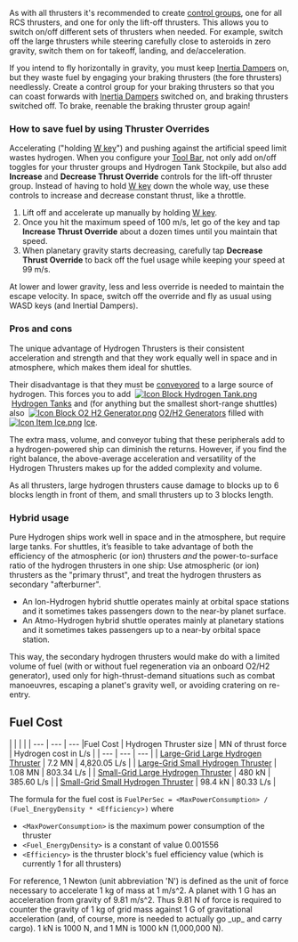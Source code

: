 As with all thrusters it's recommended to create [control groups](https://spaceengineers.wiki.gg/wiki/Groups "Groups"), one for all RCS thrusters, and one for only the lift-off thrusters. This allows you to switch on/off different sets of thrusters when needed. For example, switch off the large thrusters while steering carefully close to asteroids in zero gravity, switch them on for takeoff, landing, and de/acceleration.

If you intend to fly horizontally in gravity, you must keep [Inertia Dampers](https://spaceengineers.wiki.gg/wiki/Inertial_Dampeners "Inertial Dampeners") on, but they waste fuel by engaging your braking thrusters (the fore thrusters) needlessly. Create a control group for your braking thrusters so that you can coast forwards with [Inertia Dampers](https://spaceengineers.wiki.gg/wiki/Inertial_Dampeners "Inertial Dampeners") switched on, and braking thrusters switched off. To brake, reenable the braking thruster group again!

### How to save fuel by using Thruster Overrides

Accelerating ("holding [W key](https://spaceengineers.wiki.gg/wiki/Key_Bindings "Key Bindings")") and pushing against the artificial speed limit wastes hydrogen. When you configure your [Tool Bar](https://spaceengineers.wiki.gg/wiki/Tool_Bar "Tool Bar"), not only add on/off toggles for your thruster groups and Hydrogen Tank Stockpile, but also add **Increase** and **Decrease Thrust Override** controls for the lift-off thruster group. Instead of having to hold [W key](https://spaceengineers.wiki.gg/wiki/Key_Bindings "Key Bindings") down the whole way, use these controls to increase and decrease constant thrust, like a throttle.

1.  Lift off and accelerate up manually by holding [W key](https://spaceengineers.wiki.gg/wiki/Key_Bindings "Key Bindings").
2.  Once you hit the maximum speed of 100 m/s, let go of the key and tap **Increase Thrust Override** about a dozen times until you maintain that speed.
3.  When planetary gravity starts decreasing, carefully tap **Decrease Thrust Override** to back off the fuel usage while keeping your speed at 99 m/s.

At lower and lower gravity, less and less override is needed to maintain the escape velocity. In space, switch off the override and fly as usual using WASD keys (and Inertial Dampers).

### Pros and cons

The unique advantage of Hydrogen Thrusters is their consistent acceleration and strength and that they work equally well in space and in atmosphere, which makes them ideal for shuttles.

Their disadvantage is that they must be [conveyored](https://spaceengineers.wiki.gg/wiki/Conveyor_system "Conveyor system") to a large source of hydrogen. This forces you to add  [![Icon Block Hydrogen Tank.png](https://spaceengineers.wiki.gg/images/thumb/Icon_Block_Hydrogen_Tank.png/21px-Icon_Block_Hydrogen_Tank.png?5afea3)](https://spaceengineers.wiki.gg/wiki/Hydrogen_Tank "Hydrogen Tank") [Hydrogen Tanks](https://spaceengineers.wiki.gg/wiki/Hydrogen_Tank "Hydrogen Tank") and (for anything but the smallest short-range shuttles) also  [![Icon Block O2 H2 Generator.png](https://spaceengineers.wiki.gg/images/thumb/Icon_Block_O2_H2_Generator.png/21px-Icon_Block_O2_H2_Generator.png?60936f)](https://spaceengineers.wiki.gg/wiki/O2_H2_Generator "O2 H2 Generator") [O2/H2 Generators](https://spaceengineers.wiki.gg/wiki/O2_H2_Generator "O2 H2 Generator") filled with  [![Icon Item Ice.png](https://spaceengineers.wiki.gg/images/thumb/Icon_Item_Ice.png/21px-Icon_Item_Ice.png?f8a728)](https://spaceengineers.wiki.gg/wiki/Ice "Ice") [Ice](https://spaceengineers.wiki.gg/wiki/Ice "Ice").

The extra mass, volume, and conveyor tubing that these peripherals add to a hydrogen-powered ship can diminish the returns. However, if you find the right balance, the above-average acceleration and versatility of the Hydrogen Thrusters makes up for the added complexity and volume.

As all thrusters, large hydrogen thrusters cause damage to blocks up to 6 blocks length in front of them, and small thrusters up to 3 blocks length.

### Hybrid usage

Pure Hydrogen ships work well in space and in the atmosphere, but require large tanks. For shuttles, it’s feasible to take advantage of both the efficiency of the atmospheric (or ion) thrusters _and_ the power-to-surface ratio of the hydrogen thrusters in one ship: Use atmospheric (or ion) thrusters as the "primary thrust", and treat the hydrogen thrusters as secondary "afterburner".

*   An Ion-Hydrogen hybrid shuttle operates mainly at orbital space stations and it sometimes takes passengers down to the near-by planet surface.
*   An Atmo-Hydrogen hybrid shuttle operates mainly at planetary stations and it sometimes takes passengers up to a near-by orbital space station.

This way, the secondary hydrogen thrusters would make do with a limited volume of fuel (with or without fuel regeneration via an onboard O2/H2 generator), used only for high-thrust-demand situations such as combat manoeuvres, escaping a planet's gravity well, or avoiding cratering on re-entry.

## Fuel Cost

|     |     |     |
| --- | --- | --- |Fuel Cost
| Hydrogen Thruster size | MN of thrust force | Hydrogen cost in L/s |
| --- | --- | --- |
| [Large-Grid Large Hydrogen Thruster](https://spaceengineers.wiki.gg/wiki/Large_Hydrogen_Thruster "Large Hydrogen Thruster") | 7.2 MN | 4,820.05 L/s |
| [Large-Grid Small Hydrogen Thruster](https://spaceengineers.wiki.gg/wiki/Hydrogen_Thruster "Hydrogen Thruster") | 1.08 MN | 803.34 L/s |
| [Small-Grid Large Hydrogen Thruster](https://spaceengineers.wiki.gg/wiki/Large_Hydrogen_Thruster "Large Hydrogen Thruster") | 480 kN | 385.60 L/s |
| [Small-Grid Small Hydrogen Thruster](https://spaceengineers.wiki.gg/wiki/Hydrogen_Thruster "Hydrogen Thruster") | 98.4 kN | 80.33 L/s |

The formula for the fuel cost is `FuelPerSec = <MaxPowerConsumption> / (Fuel_EnergyDensity * <Efficiency>)` where  

*   `<MaxPowerConsumption>` is the maximum power consumption of the thruster
*   `<Fuel_EnergyDensity>` is a constant of value 0.001556
*   `<Efficiency>` is the thruster block's fuel efficiency value (which is currently 1 for all thrusters)

  
For reference, 1 Newton (unit abbreviation 'N') is defined as the unit of force necessary to accelerate 1 kg of mass at 1 m/s^2. A planet with 1 G has an acceleration from gravity of 9.81 m/s^2. Thus 9.81 N of force is required to counter the gravity of 1 kg of grid mass against 1 G of gravitational acceleration (and, of course, more is needed to actually go \_up\_ and carry cargo). 1 kN is 1000 N, and 1 MN is 1000 kN (1,000,000 N).
